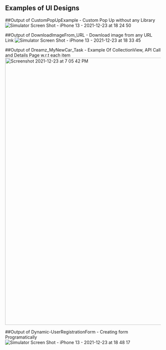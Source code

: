 
## Examples of UI Designs


##Output of CustomPopUpExample - Custom Pop Up without any Library
![Simulator Screen Shot - iPhone 13 - 2021-12-23 at 18 24 50](https://user-images.githubusercontent.com/27955299/147246209-3204f12b-7d76-4332-a2b6-beb59daaa575.png)

##Output of DownloadImageFrom_URL - Download  image from any URL Link
![Simulator Screen Shot - iPhone 13 - 2021-12-23 at 18 33 45](https://user-images.githubusercontent.com/27955299/147246846-412a5ccc-909f-42f2-a146-7cd5d5c0840b.png)

##Output of Dreamz_MyNewCar_Task - Example Of CollectionView, API Call and Details Page w.r.t each item
<img width="862" alt="Screenshot 2021-12-23 at 7 05 42 PM" src="https://user-images.githubusercontent.com/27955299/147248002-db065622-8f13-4196-9366-a1c5cf1174fd.png">

##Output of Dynamic-UserRegistrationForm - Creating form Programatically 
![Simulator Screen Shot - iPhone 13 - 2021-12-23 at 18 48 17](https://user-images.githubusercontent.com/27955299/147248083-31a8fc09-e650-4e91-8c40-d08319eed958.png)
